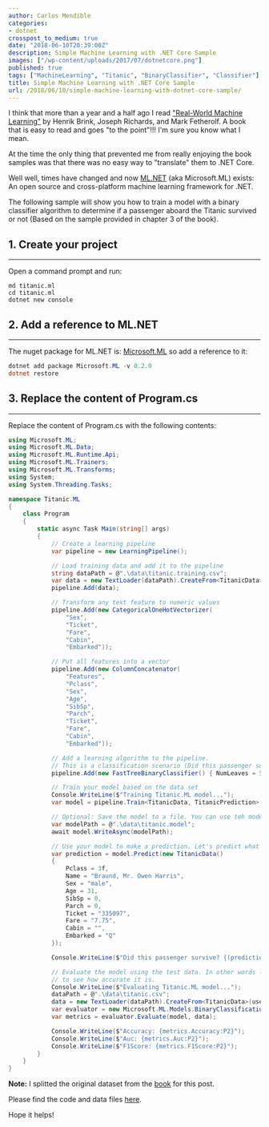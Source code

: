 ```yaml
---
author: Carlos Mendible
categories:
- dotnet
crosspost_to_medium: true
date: "2018-06-10T20:39:00Z"
description: Simple Machine Learning with .NET Core Sample
images: ["/wp-content/uploads/2017/07/dotnetcore.png"]
published: true
tags: ["MachineLearning", "Titanic", "BinaryClassifier", "Classifier"]
title: Simple Machine Learning with .NET Core Sample
url: /2018/06/10/simple-machine-learning-with-dotnet-core-sample/
---
```


I think that more than a year and a half ago I read ["Real-World Machine Learning"](https://www.manning.com/books/real-world-machine-learning) by Henrik Brink, Joseph
Richards, and Mark Fetherolf. A book that is easy to read and goes "to the point"!!! I'm sure you know what I mean.

At the time the only thing that prevented me from really enjoying the book samples was that there was no easy way to "translate" them to .NET Core.

Well well, times have changed and now [ML.NET](https://www.microsoft.com/net/learn/apps/machine-learning-and-ai/ml-dotnet/get-started/windows) (aka Microsoft.ML) exists: An open source and cross-platform machine learning framework for .NET.

The following sample will show you how to train a model with a binary classifier algorithm to determine if a passenger aboard the Titanic survived or not (Based on the sample provided in chapter 3 of the book).

## 1. Create your project
---
Open a command prompt and run:

``` shell
md titanic.ml
cd titanic.ml
dotnet new console
```

## 2. Add a reference to ML.NET
---

The nuget package for ML.NET is: [Microsoft.ML](https://www.nuget.org/packages/Microsoft.ML/) so add a reference to it:

``` powershell
dotnet add package Microsoft.ML -v 0.2.0
dotnet restore
```

## 3. Replace the content of Program.cs
---
Replace the content of Program.cs with the following contents:

``` csharp
using Microsoft.ML;
using Microsoft.ML.Data;
using Microsoft.ML.Runtime.Api;
using Microsoft.ML.Trainers;
using Microsoft.ML.Transforms;
using System;
using System.Threading.Tasks;

namespace Titanic.ML
{
    class Program
    {
        static async Task Main(string[] args)
        {
            // Create a learning pipeline
            var pipeline = new LearningPipeline();

            // Load training data and add it to the pipeline
            string dataPath = @".\data\titanic.training.csv";
            var data = new TextLoader(dataPath).CreateFrom<TitanicData>(useHeader: true, separator: ',');
            pipeline.Add(data);

            // Transform any text feature to numeric values
            pipeline.Add(new CategoricalOneHotVectorizer(
                "Sex",
                "Ticket",
                "Fare",
                "Cabin",
                "Embarked"));

            // Put all features into a vector
            pipeline.Add(new ColumnConcatenator(
                "Features",
                "Pclass",
                "Sex",
                "Age",
                "SibSp",
                "Parch",
                "Ticket",
                "Fare",
                "Cabin",
                "Embarked"));

            // Add a learning algorithm to the pipeline.
            // This is a classification scenario (Did this passenger survive?)
            pipeline.Add(new FastTreeBinaryClassifier() { NumLeaves = 5, NumTrees = 5, MinDocumentsInLeafs = 2 });

            // Train your model based on the data set
            Console.WriteLine($"Training Titanic.ML model...");
            var model = pipeline.Train<TitanicData, TitanicPrediction>();

            // Optional: Save the model to a file. You can use teh model in another program!!!
            var modelPath = @".\data\titanic.model";
            await model.WriteAsync(modelPath);

            // Use your model to make a prediction. Let's predict what happened to this passenger
            var prediction = model.Predict(new TitanicData()
            {
                Pclass = 3f,
                Name = "Braund, Mr. Owen Harris",
                Sex = "male",
                Age = 31,
                SibSp = 0,
                Parch = 0,
                Ticket = "335097",
                Fare = "7.75",
                Cabin = "",
                Embarked = "Q"
            });

            Console.WriteLine($"Did this passenger survive? {(prediction.Survived ? "Yes" : "No")}");

            // Evaluate the model using the test data. In other words let's test the model 
            // to see how accurate it is.
            Console.WriteLine($"Evaluating Titanic.ML model...");
            dataPath = @".\data\titanic.csv";
            data = new TextLoader(dataPath).CreateFrom<TitanicData>(useHeader: true, separator: ',');
            var evaluator = new Microsoft.ML.Models.BinaryClassificationEvaluator();
            var metrics = evaluator.Evaluate(model, data);

            Console.WriteLine($"Accuracy: {metrics.Accuracy:P2}");
            Console.WriteLine($"Auc: {metrics.Auc:P2}");
            Console.WriteLine($"F1Score: {metrics.F1Score:P2}");
        }
    }
}
```

**Note:** I splitted the original dataset from the [book](https://github.com/brinkar/real-world-machine-learning) for this post.

Please find the code and data files [here](https://github.com/cmendible/dotnetcore.samples/tree/master/titanic.ml).

Hope it helps!